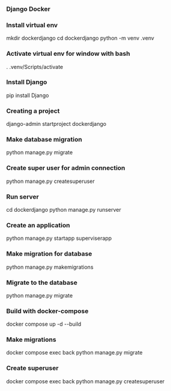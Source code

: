### Django Docker
### Install virtual env
mkdir dockerdjango
cd dockerdjango
python -m venv .venv

### Activate virtual env for window with bash
. .venv/Scripts/activate

### Install Django
pip install Django

### Creating a project
django-admin startproject dockerdjango

### Make database migration
python manage.py migrate

### Create super user for admin connection
python manage.py createsuperuser

### Run server
cd dockerdjango
python manage.py runserver

### Create an application
python manage.py startapp superviserapp

### Make migration for database
python manage.py makemigrations

### Migrate to the database
python manage.py migrate

### Build with docker-compose
docker compose up -d --build

### Make migrations
docker compose exec back python manage.py migrate

### Create superuser
docker compose exec back python manage.py createsuperuser

